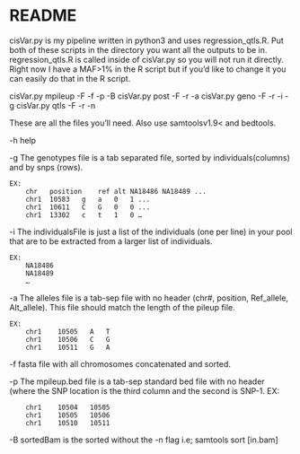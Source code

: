 # README

cisVar.py is my pipeline written in python3 and uses regression_qtls.R. Put both of these scripts in the directory you want all the outputs to be in. regression_qtls.R is called inside of cisVar.py so you will not run it directly. Right now I have a MAF>1% in the R script but if you’d like to change it you can easily do that in the R script.

cisVar.py mpileup -F <SampleName> -f <fastaFile> -p <mpileupBEDfile> -B <sortedBam>
cisVar.py post -F <SampleName> -r <readDepth> -a <allelesFile>
cisVar.py geno -F <SampleName> -r <readDepth> -i <individualsFile> -g <genotypesFile>
cisVar.py qtls -F <SampleName> -r <readDepth> -n <numberIndividuals>

 
These are all the files you’ll need. Also use samtoolsv1.9< and bedtools.

-h	help

-g	The genotypes file is a tab separated file, sorted by individuals(columns) and by snps (rows). 
	
	EX:
		chr   position    ref alt NA18486 NA18489 ...
		chr1  10583   g   a   0   1 ...
		chr1  10611   C   G   0   0 ...
		chr1  13302   c   t   1   0 … 

-i	The individualsFile is just a list of the individuals (one per line) in your pool that are to be extracted from a larger list of individuals.
	
	EX:   
		NA18486		    
		NA18489
		…
-a	The alleles file is a tab-sep file with no header (chr#, position, Ref_allele, Alt_allele). This file should match the length of the pileup file.
	
	EX:
		chr1	10505	A	T
		chr1	10506	C	G
		chr1	10511	G	A
	
-f	fasta file with all chromosomes concatenated and sorted.

-p	The mpileup.bed file is a tab-sep standard bed file with no header (where the SNP location is the third column and the second is SNP-1.
    	EX:

	    chr1	10504	10505
	    chr1	10505	10506
	    chr1	10510	10511
		
-B	sortedBam is the sorted without the -n flag i.e; samtools sort [in.bam]



